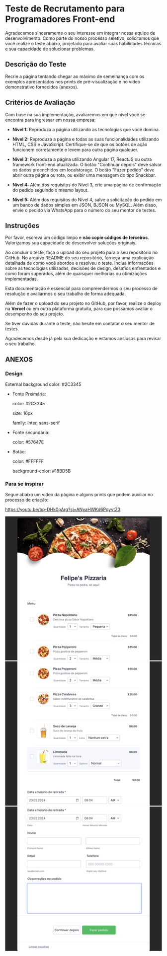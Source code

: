 # Teste de Recrutamento para Programadores Front-end

Agradecemos sinceramente o seu interesse em integrar nossa equipe de desenvolvimento. Como parte do nosso processo seletivo, solicitamos que você realize o teste abaixo, projetado para avaliar suas habilidades técnicas e sua capacidade de solucionar problemas.

## Descrição do Teste

Recrie a página tentando chegar ao máximo de semelhança com os exemplos apresentados nos prints de pré-visualização e no vídeo demonstrativo fornecidos (anexos).

## Critérios de Avaliação

Com base na sua implementação, avaliaremos em que nível você se encontra para ingressar em nossa empresa:

- **Nível 1:** Reproduza a página utilizando as tecnologias que você domina.

- **Nível 2:** Reproduza a página e todas as suas funcionalidades utilizando HTML, CSS e JavaScript. Certifique-se de que os botões de ação funcionem corretamente e levem para outra página qualquer.

- **Nível 3:** Reproduza a página utilizando Angular 17, ReactJS ou outra framework front-end atualizada. O botão "Continuar depois" deve salvar os dados preenchidos em localstorage. O botão "Fazer pedido" deve abrir outra página ou rota, ou exibir uma mensagem do tipo Snackbar.

- **Nível 4:** Além dos requisitos do Nível 3, crie uma página de confirmação do pedido seguindo o mesmo layout.

- **Nível 5:** Além dos requisitos do Nível 4, salve a solicitação do pedido em um banco de dados simples em JSON, BJSON ou MySQL. Além disso, envie o pedido via WhatsApp para o número do seu mentor de testes.

## Instruções

Por favor, escreva um código limpo e **não copie códigos de terceiros**. Valorizamos sua capacidade de desenvolver soluções originais.

Ao concluir o teste, faça o upload do seu projeto para o seu repositório no GitHub. No arquivo README do seu repositório, forneça uma explicação detalhada de como você abordou e resolveu o teste. Inclua informações sobre as tecnologias utilizadas, decisões de design, desafios enfrentados e como foram superados, além de quaisquer melhorias ou otimizações implementadas.

Esta documentação é essencial para compreendermos o seu processo de resolução e avaliarmos o seu trabalho de forma adequada.

Além de fazer o upload do seu projeto no GitHub, por favor, realize o deploy na **Vercel** ou em outra plataforma gratuita, para que possamos avaliar o desempenho do seu projeto.

Se tiver dúvidas durante o teste, não hesite em contatar o seu mentor de testes.

Agradecemos desde já pela sua dedicação e estamos ansiosos para revisar o seu trabalho.

## ANEXOS

### Design
External background color: #2C3345

- Fonte Preimária:
  
  color: #2C3345
  
  size: 16px
  
  family: Inter, sans-serif


- Fonte secundária:
  
  color: #57647E


- Botão:
  
  color: #FFFFFF
  
  background-color: #18BD5B



### Para se inspirar

Segue abaixo um vídeo da página e alguns prints que podem auxiliar no processo de criação:

https://youtu.be/bp-DHk0pArg?si=ANyaHWKd6PqyvtZ3

![Preview1](preview1.png)
![Preview2](preview2.png)
![Preview3](preview3.png)
